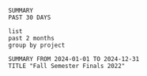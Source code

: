 ```toggl
SUMMARY
PAST 30 DAYS
```

```toggl
list
past 2 months
group by project
```

```toggl
SUMMARY FROM 2024-01-01 TO 2024-12-31
TITLE "Fall Semester Finals 2022"
```